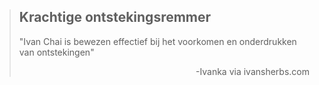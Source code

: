 ><h2>Krachtige ontstekingsremmer</h2>
>
>"Ivan Chai is bewezen effectief bij het voorkomen en onderdrukken van ontstekingen"
>
> <p style="text-align: right">-Ivanka via ivansherbs.com</p>
